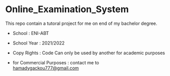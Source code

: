 # Online_Examination_System

This repo contain a tutoral project for  me on end of my bachelor degree. 
- School : ENI-ABT
- School Year  : 2021/2022

- Copy  Rights :  Code Can only be used  by another for academic purposes 

- for Commercial Purposes : contact me to   hamadygackou777@gmail.com

